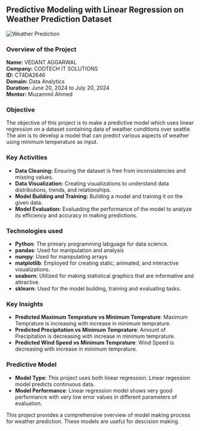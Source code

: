 ## Predictive Modeling with Linear Regression on Weather Prediction Dataset

![Weather Prediction](https://github.com/VedantAggarwal/CODTECH-Internship-Task2/assets/143300097/bf1da9bf-c837-41c4-9704-a6bcb3623c2c)


### Overview of the Project

**Name:** VEDANT AGGARWAL <br>
**Company:** CODTECH IT SOLUTIONS <br>
**ID:** CT4DA2646 <br>
**Domain:** Data Analytics <br>
**Duration:** June 20, 2024 to July 20, 2024 <br>
**Mentor:** Muzammil Ahmed

### Objective

The objective of this project is to make a predictive model which uses linear regression on a dataset containing data of weather conditions over seattle. The aim is to develop a model that can predict various aspects of weather using minimum temperature as input.

### Key Activities

- **Data Cleaning:** Ensuring the dataset is free from inconsistencies and missing values.
- **Data Visualization:** Creating visualizations to understand data distributions, trends, and relationships.
- **Model Building and Training:** Building a model and training it on the given data.
- **Model Evaluation:** Evaluading the performance of the model to analyze its efficiency and accuracy in making predictions.

### Technologies used
- **Python**: The primary programming labguage for data science.
- **pandas**: Used for manipulation and analysis
- **numpy**: Used for manipulating arrays
- **matplotlib**: Employed for creating static, animated, and interactive visualizations.
- **seaborn**: Utilized for making statistical graphics that are informative and attractive.
- **sklearn**: Used for the model building, training and evaluating tasks.

### Key Insights
- **Predicted Maximum Temprature vs Minimum Temprature**: Maximum Temprature is increasing with increase in minimum temprature.
- **Predicted Precipitation vs Minimum Temprature**: Amount of Precipitation is decreasing with increase in minimum temprature.
- **Predicted Wind Speed vs Minimum Temprature**: Wind Speed is decreasing with increase in minimum temprature.

### Predictive Model
- **Model Type**: This project uses both linear regression. Linear regession model predicts continuous data.
- **Model Performance**: Linear regression model shows very good performance with very low error values in different parameters of evaluation.

This project provides a comprehensive overview of model making process for weather prediction. These models are useful for descision making.
